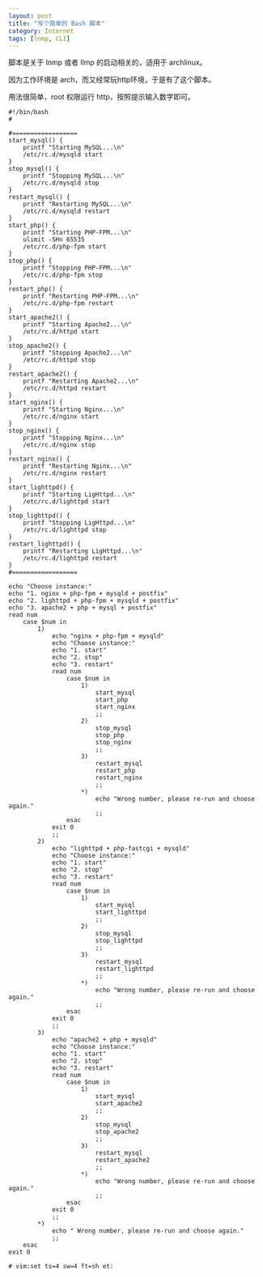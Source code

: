 ```yaml
---
layout: post
title: "写个简单的 Bash 脚本"
category: Internet
tags: [lnmp, CLI]
---
```


脚本是关于 lnmp 或者 llmp 的启动相关的，适用于 archlinux。

因为工作环境是 arch，而又经常玩http环境，于是有了这个脚本。

用法很简单，root 权限运行 http，按照提示输入数字即可。

<!-- more -->

    #!/bin/bash
    #

    #==================
    start_mysql() {
        printf "Starting MySQL...\n"
        /etc/rc.d/mysqld start
    }
    stop_mysql() {
        printf "Stopping MySQL...\n"
        /etc/rc.d/mysqld stop
    }
    restart_mysql() {
        printf "Restarting MySQL...\n"
        /etc/rc.d/mysqld restart
    }
    start_php() {
        printf "Starting PHP-FPM...\n"
        ulimit -SHn 65535
        /etc/rc.d/php-fpm start
    }
    stop_php() {
        printf "Stopping PHP-FPM...\n"
        /etc/rc.d/php-fpm stop
    }
    restart_php() {
        printf "Restarting PHP-FPM...\n"
        /etc/rc.d/php-fpm restart
    }
    start_apache2() {
        printf "Starting Apache2...\n"
        /etc/rc.d/httpd start
    }
    stop_apache2() {
        printf "Stopping Apache2...\n"
        /etc/rc.d/httpd stop
    }
    restart_apache2() {
        printf "Restarting Apache2...\n"
        /etc/rc.d/httpd restart
    }
    start_nginx() {
        printf "Starting Nginx...\n"
        /etc/rc.d/nginx start
    }
    stop_nginx() {
        printf "Stopping Nginx...\n"
        /etc/rc.d/nginx stop
    }
    restart_nginx() {
        printf "Restarting Nginx...\n"
        /etc/rc.d/nginx restart
    }
    start_lighttpd() {
        printf "Starting LigHttpd...\n"
        /etc/rc.d/lighttpd start
    }
    stop_lighttpd() {
        printf "Stopping LigHttpd...\n"
        /etc/rc.d/lighttpd stop
    }
    restart_lighttpd() {
        printf "Restarting LigHttpd...\n"
        /etc/rc.d/lighttpd restart
    }
    #==================

    echo "Choose instance:"
    echo "1. nginx + php-fpm + mysqld + postfix"
    echo "2. lighttpd + php-fpm + mysqld + postfix"
    echo "3. apache2 + php + mysql + postfix"
    read num
        case $num in
            1)
                echo "nginx + php-fpm + mysqld"
                echo "Choose instance:"
                echo "1. start"
                echo "2. stop"
                echo "3. restart"
                read num
                    case $num in
                        1)
                            start_mysql
                            start_php
                            start_nginx
                            ;;
                        2)
                            stop_mysql
                            stop_php
                            stop_nginx
                            ;;
                        3)
                            restart_mysql
                            restart_php
                            restart_nginx
                            ;;
                        *)
                            echo "Wrong number, please re-run and choose again."
                            ;;
                    esac
                exit 0
                ;;
            2)
                echo "lighttpd + php-fastcgi + mysqld"
                echo "Choose instance:"
                echo "1. start"
                echo "2. stop"
                echo "3. restart"
                read num
                    case $num in
                        1)
                            start_mysql
                            start_lighttpd
                            ;;
                        2)
                            stop_mysql
                            stop_lighttpd
                            ;;
                        3)
                            restart_mysql
                            restart_lighttpd
                            ;;
                        *)
                            echo "Wrong number, please re-run and choose again."
                            ;;
                    esac
                exit 0
                ;;
            3)
                echo "apache2 + php + mysqld"
                echo "Choose instance:"
                echo "1. start"
                echo "2. stop"
                echo "3. restart"
                read num
                    case $num in
                        1)
                            start_mysql
                            start_apache2
                            ;;
                        2)
                            stop_mysql
                            stop_apache2
                            ;;
                        3)
                            restart_mysql
                            restart_apache2
                            ;;
                        *)
                            echo "Wrong number, please re-run and choose again."
                            ;;
                    esac
                exit 0
                ;;
            *)
                echo " Wrong number, please re-run and choose again."
                ;;
        esac
    exit 0

    # vim:set ts=4 sw=4 ft=sh et:
